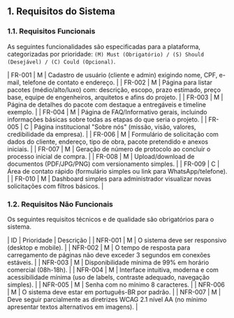 ## 1. Requisitos do Sistema
### 1.1. Requisitos Funcionais

As seguintes funcionalidades são especificadas para a plataforma, categorizadas por prioridade: `(M) Must (Obrigatório) / (S) Should (Desejável) / (C) Could (Opcional)`.

| FR-001 | M | Cadastro de usuário (cliente e admin) exigindo nome, CPF, e-mail, telefone de contato e endereço. |
| FR-002 | M | Página para listar pacotes (médio/alto/luxo) com: descrição, escopo, prazo estimado, preço base, equipe de engenheiros, arquitetos e afins do projeto. |
| FR-003 | M | Página de detalhes do pacote com destaque a entregáveis e timeline exemplo. |
| FR-004 | M | Página de FAQ/Informativo gerais, incluindo informações básicas sobre todas as etapas do que seria o projeto. |
| FR-005 | C | Página institucional "Sobre nós" (missão, visão, valores, credibilidade da empresa). |
| FR-006 | M | Formulário de solicitação com dados do cliente, endereço, tipo de obra, pacote pretendido e anexos iniciais. |
| FR-007 | M | Geração de número de protocolo ao concluir o processo inicial de compra. |
| FR-008 | M | Upload/download de documentos (PDF/JPG/PNG) com versionamento simples. |
| FR-009 | C | Área de contato rápido (formulário simples ou link para WhatsApp/telefone). |
| FR-010 | M | Dashboard simples para administrador visualizar novas solicitações com filtros básicos. |

### 1.2. Requisitos Não Funcionais

Os seguintes requisitos técnicos e de qualidade são obrigatórios para o sistema.

| ID | Prioridade | Descrição |
| NFR-001 | M | O sistema deve ser responsivo (desktop e mobile). |
| NFR-002 | M | O tempo de resposta para carregamento de páginas não deve exceder 3 segundos em conexões estáveis. |
| NFR-003 | M | Disponibilidade mínima de 99% em horário comercial (08h-18h). |
| NFR-004 | M | Interface intuitiva, moderna e com acessibilidade mínima (uso de labels, contraste adequado, navegação simples). |
| NFR-005 | M | Senha com no mínimo 8 caracteres. |
| NFR-006 | M | O sistema deve estar em português-BR por padrão. |
| NFR-007 | M | Deve seguir parcialmente as diretrizes WCAG 2.1 nível AA (no mínimo apresentar textos alternativos em imagens). |
